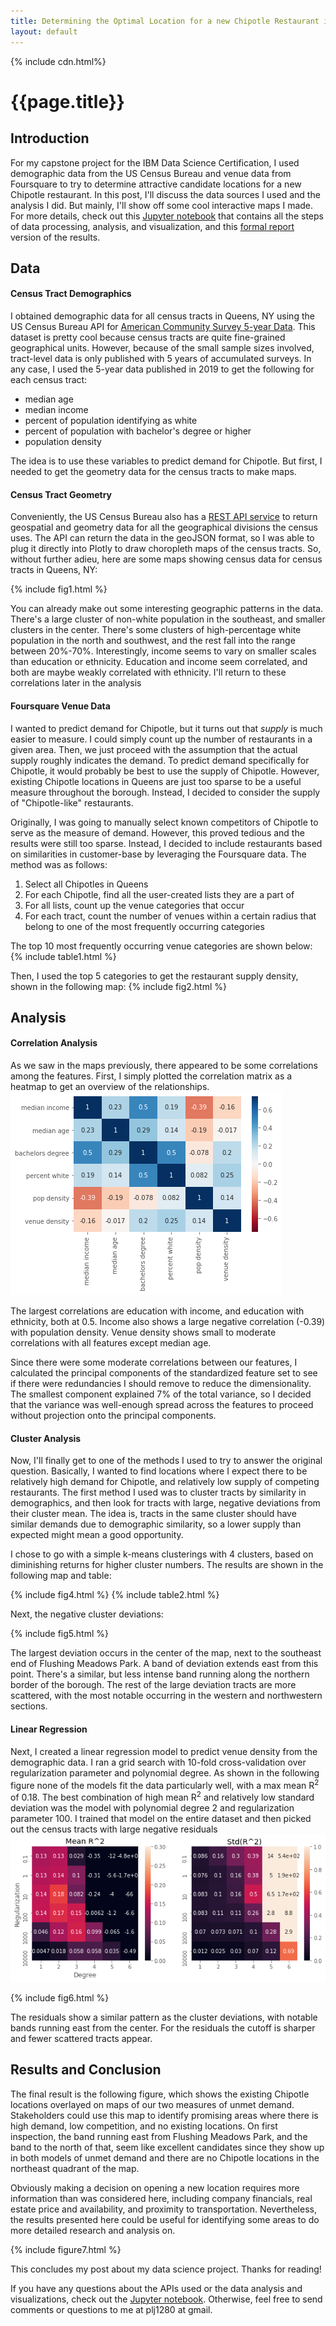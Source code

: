 ```yaml
---
title: Determining the Optimal Location for a new Chipotle Restaurant in Queens, NY
layout: default
---
```

{% include cdn.html%}
# {{page.title}}
## Introduction
For my capstone project for the IBM Data Science Certification, I used demographic data from the US Census Bureau and venue data from Foursquare to try to determine attractive candidate locations for a new Chipotle restaurant.
In this post, I'll discuss the data sources I used and the analysis I did. But mainly, I'll show off some cool interactive maps I made.
For more details, check out this [Jupyter notebook](https://github.com/plj1280) that contains all the steps of data processing, analysis, and visualization, and this [formal report](https://github.com/plj1280) version of the results.

## Data
#### Census Tract Demographics
I obtained demographic data for all census tracts in Queens, NY using the US Census Bureau API for [American Community Survey 5-year Data](https://www.census.gov/data/developers/data-sets/acs-5year.html). This dataset is pretty cool because census tracts are quite fine-grained geographical units.
However, because of the small sample sizes involved, tract-level data is only published with 5 years of accumulated surveys. In any case, I used the 5-year data published in 2019 to get the following for each census tract:
- median age
- median income
- percent of population identifying as white
- percent of population with bachelor's degree or higher
- population density

The idea is to use these variables to predict demand for Chipotle. But first, I needed to get the geometry data for the census tracts to make maps.

#### Census Tract Geometry
Conveniently, the US Census Bureau also has a [REST API service](https://www.census.gov/data/developers/data-sets/TIGERweb-map-service.html) to return geospatial and geometry data for all the geographical divisions the census uses. The API can return the data in the geoJSON format, so I was able to plug it directly into Plotly to draw choropleth maps of the census tracts. So, without further adieu, here are some maps showing census data for census tracts in Queens, NY:

{% include fig1.html %}

You can already make out some interesting geographic patterns in the data. There's a large cluster of non-white population in the southeast, and smaller clusters in the center. There's some clusters of high-percentage white population in the north and southwest, and the rest fall into the range between 20%-70%. Interestingly, income seems to vary on smaller scales than education or ethnicity. Education and income seem correlated, and both are maybe weakly correlated with ethnicity. I'll return to these correlations later in the analysis

#### Foursquare Venue Data
I wanted to predict demand for Chipotle, but it turns out that _supply_ is much easier to measure. I could simply count up the number of restaurants in a given area. Then, we just proceed with the assumption that the actual supply roughly indicates the demand. To predict demand specifically for Chipotle, it would probably be best to use the supply of Chipotle. However, existing Chipotle locations in Queens are just too sparse to be a useful measure throughout the borough. Instead, I decided to consider the supply of "Chipotle-like" restaurants.

Originally, I was going to manually select known competitors of Chipotle to serve as the measure of demand. However, this proved tedious and the results were still too sparse. Instead, I decided to include restaurants based on similarities in customer-base by leveraging the Foursquare data. The method was as follows:
1. Select all Chipotles in Queens
2. For each Chipotle, find all the user-created lists they are a part of
3. For all lists, count up the venue categories that occur
4. For each tract, count the number of venues within a certain radius that belong to one of the most frequently occurring categories

The top 10 most frequently occurring venue categories are shown below:
{% include table1.html %}

Then, I used the top 5 categories to get the restaurant supply density, shown in the following map:
{% include fig2.html %}

## Analysis
#### Correlation Analysis
As we saw in the maps previously, there appeared to be some correlations among the features. First, I simply plotted the correlation matrix as a heatmap to get an overview of the relationships.
![figm1](/images/figm1.png)

The largest correlations are education with income, and education with ethnicity, both at 0.5.
Income also shows a large negative correlation (-0.39) with population density.
Venue density shows small to moderate correlations with all features except median age.

Since there were some moderate correlations between our features, I calculated the principal components of the standardized feature set to see if there were redundancies I should remove to reduce the dimensionality.
The smallest component explained 7% of the total variance, so I decided that the variance was well-enough spread across the features to proceed without projection onto the principal components.

#### Cluster Analysis
Now, I'll finally get to one of the methods I used to try to answer the original question. Basically, I wanted to find locations where I expect there to be relatively high demand for Chipotle, and relatively low supply of competing restaurants. The first method I used was to cluster tracts by similarity in demographics, and then look for tracts with large, negative deviations from their cluster mean. The idea is, tracts in the same cluster should have similar demands due to demographic similarity, so a lower supply than expected might mean a good opportunity.

I chose to go with a simple k-means clusterings with 4 clusters, based on diminishing returns for higher cluster numbers. The results are shown in the following map and table:

{% include fig4.html %}
{% include table2.html %}

Next, the negative cluster deviations:

{% include fig5.html %}

The largest deviation occurs in the center of the map, next to the southeast end of Flushing Meadows Park.
A band of deviation extends east from this point. There's a similar, but less intense band running along the northern border of the borough.
The rest of the large deviation tracts are more scattered, with the most notable occurring in the western and northwestern sections.

#### Linear Regression
Next, I created a linear regression model to predict venue density from the demographic data.
I ran a grid search with 10-fold cross-validation over regularization parameter and polynomial degree.
As shown in the following figure none of the models fit the data particularly well, with a max mean R<sup>2</sup> of 0.18.
The best combination of high mean R<sup>2</sup> and relatively low standard deviation was the model with polynomial degree 2 and regularization parameter 100.
I trained that model on the entire dataset and then picked out the census tracts with large negative residuals
![figm3](/images/figm3.png)

{% include fig6.html %}

The residuals show a similar pattern as the cluster deviations, with notable bands running east from the center.
For the residuals the cutoff is sharper and fewer scattered tracts appear.

## Results and Conclusion
The final result is the following figure, which shows the existing Chipotle locations overlayed on maps of our two measures of unmet demand. Stakeholders could use this map to identify promising areas where there is high demand, low competition, and no existing locations. On first inspection, the band running east from Flushing Meadows Park, and the band to the north of that, seem like excellent candidates since they show up in both models of unmet demand and there are no Chipotle locations in the northeast quadrant of the map.

Obviously making a decision on opening a new location requires more information than was considered here, including company financials, real estate price and availability, and proximity to transportation. Nevertheless, the results presented here could be useful for identifying some areas to do more detailed research and analysis on.

{% include figure7.html %}

This concludes my post about my data science project. Thanks for reading!

If you have any questions about the APIs used or the data analysis and visualizations, check out the [Jupyter notebook](https://github.com). Otherwise, feel free to send comments or questions to me at plj1280 at gmail.
